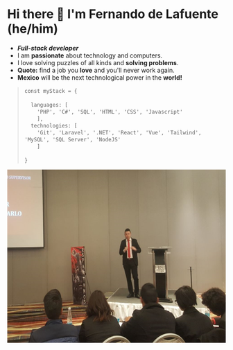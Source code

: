 # Hi there 👋 I'm Fernando de Lafuente (he/him)

- ***Full-stack developer***
- I am **passionate** about technology and computers.
- I love solving puzzles of all kinds and **solving problems**. 
- **Quote:** find a job you **love** and you'll never work again. 
- **Mexico** will be the next technological power in the **world!**

>     const myStack = {
> 
>       languages: [
>         'PHP', 'C#', 'SQL', 'HTML', 'CSS', 'Javascript'
>         ],
>       technologies: [
>         'Git', 'Laravel', '.NET', 'React', 'Vue', 'Tailwind', 'MySQL', 'SQL Server', 'NodeJS'
>         ] 
>       
>     }

<div align="center"><img src="https://github.com/Lfer1111/Lfer1111/blob/main/fer_exponiendo.png" width="600px" height="400px"></div>
